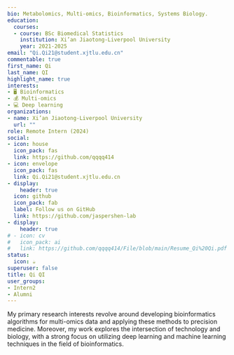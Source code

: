 ```yaml
---
bio: Metabolomics, Multi-omics, Bioinformatics, Systems Biology.
education:
  courses:
  - course: BSc Biomedical Statistics
    institution: Xi’an Jiaotong-Liverpool University
    year: 2021-2025
email: "Qi.Qi21@student.xjtlu.edu.cn"
commentable: true
first_name: Qi
last_name: QI
highlight_name: true
interests:
- 🖥️ Bioinformatics
- 💰 Multi-omics
- 💻 Deep learning
organizations:
- name: Xi’an Jiaotong-Liverpool University
  url: ""
role: Remote Intern (2024)
social:
- icon: house
  icon_pack: fas
  link: https://github.com/qqqq414
- icon: envelope
  icon_pack: fas
  link: Qi.Qi21@student.xjtlu.edu.cn
- display:
    header: true
  icon: github
  icon_pack: fab
  label: Follow us on GitHub
  link: https://github.com/jaspershen-lab
- display:
    header: true
# - icon: cv
#   icon_pack: ai
#   link: https://github.com/qqqq414/File/blob/main/Resume_Qi%20Qi.pdf
status:
  icon: ☕️
superuser: false
title: Qi QI
user_groups:
- Intern2
- Alumni
---
```


My primary research interests revolve around developing bioinformatics algorithms for multi-omics data and applying these methods to precision medicine. Moreover, my work explores the intersection of technology and biology, with a strong focus on utilizing deep learning and machine learning techniques in the field of bioinformatics.
 

